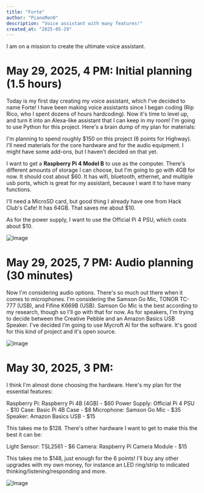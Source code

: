 ```yaml
---
title: "Forte"
author: "PianoMan0"
description: "Voice assistant with many features!"
created_at: "2025-05-29"
---
```



I am on a mission to create the ultimate voice assistant.

# May 29, 2025, 4 PM: Initial planning (1.5 hours)
Today is my first day creating my voice assistant, which I've decided to name Forte! 
I have been making voice assistants since I began coding (Rip Rico, who I spent dozens of hours hardcoding). Now it's time to level up, and turn it into an Alexa-like assistant that I can keep in my room! I'm going to use Python for this project. Here's a brain dump of my plan for materials:

I'm planning to spend roughly $150 on this project (6 points for Highway). I'll need materials for the core hardware and for the audio equipment. I might have some add-ons, but I haven't decided on that yet.

I want to get a **Raspberry Pi 4 Model B** to use as the computer. There's different amounts of storage I can choose, but I'm going to go with 4GB for now. It should cost about $60. It has wifi, bluetooth, ethernet, and multiple usb ports, which is great for my assistant, because I want it to have many functions.

I'll need a MicroSD card, but good thing I already have one from Hack Club's Cafe! It has 64GB. That saves me about $10.

As for the power supply, I want to use the Official Pi 4 PSU, which costs about $10. 

![Image](https://hc-cdn.hel1.your-objectstorage.com/s/v3/4dde539182bd4463791afdb773a648cff7126e6c_image.png)


# May 29, 2025, 7 PM: Audio planning (30 minutes)
Now I'm considering audio options. There's so much out there when it comes to microphones. I'm considering the Samson Go Mic, TONOR TC-777 (USB), and Fifine K669B (USB). Samson Go Mic is the best according to my research, though so I'll go with that for now. As for speakers, I'm trying to decide between the Creative Pebble and an Amazon Basics USB Speaker. I've decided I'm going to use Mycroft AI for the software. It's good for this kind of project and it's open source. 

![Image](https://hc-cdn.hel1.your-objectstorage.com/s/v3/094dcf8b9cb976f8b794619927abb3d7c74b1194_image.png)

# May 30, 2025, 3 PM:
I think I'm almost done choosing the hardware. Here's my plan for the essential features:

Raspberry Pi:	Raspberry Pi 4B (4GB) - $60
Power Supply:	Official Pi 4 PSU	- $10
Case:	Basic Pi 4B Case - $8
Microphone:	Samson Go Mic	- $35
Speaker: Amazon Basics USB - $15

This takes me to $128. There's other hardware I want to get to make this the best it can be:

Light Sensor: TSL2561 - $6
Camera: Raspberry Pi Camera Module - $15

This takes me to $148, just enough for the 6 points! I'll buy any other upgrades with my own money, for instance an LED ring/strip to indicated thinking/listening/responding and more.

![Image](https://hc-cdn.hel1.your-objectstorage.com/s/v3/f268066b1809ab19e9cad11be2c131afdca85cc6_image.png)



